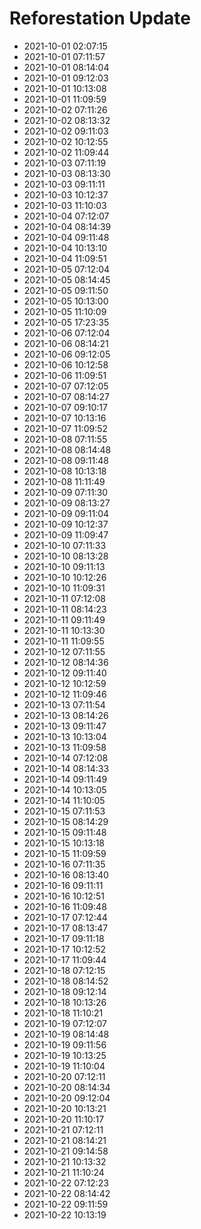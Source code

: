 # Reforestation Update

- 2021-10-01 02:07:15
- 2021-10-01 07:11:57
- 2021-10-01 08:14:04
- 2021-10-01 09:12:03
- 2021-10-01 10:13:08
- 2021-10-01 11:09:59
- 2021-10-02 07:11:26
- 2021-10-02 08:13:32
- 2021-10-02 09:11:03
- 2021-10-02 10:12:55
- 2021-10-02 11:09:44
- 2021-10-03 07:11:19
- 2021-10-03 08:13:30
- 2021-10-03 09:11:11
- 2021-10-03 10:12:37
- 2021-10-03 11:10:03
- 2021-10-04 07:12:07
- 2021-10-04 08:14:39
- 2021-10-04 09:11:48
- 2021-10-04 10:13:10
- 2021-10-04 11:09:51
- 2021-10-05 07:12:04
- 2021-10-05 08:14:45
- 2021-10-05 09:11:50
- 2021-10-05 10:13:00
- 2021-10-05 11:10:09
- 2021-10-05 17:23:35
- 2021-10-06 07:12:04
- 2021-10-06 08:14:21
- 2021-10-06 09:12:05
- 2021-10-06 10:12:58
- 2021-10-06 11:09:51
- 2021-10-07 07:12:05
- 2021-10-07 08:14:27
- 2021-10-07 09:10:17
- 2021-10-07 10:13:16
- 2021-10-07 11:09:52
- 2021-10-08 07:11:55
- 2021-10-08 08:14:48
- 2021-10-08 09:11:48
- 2021-10-08 10:13:18
- 2021-10-08 11:11:49
- 2021-10-09 07:11:30
- 2021-10-09 08:13:27
- 2021-10-09 09:11:04
- 2021-10-09 10:12:37
- 2021-10-09 11:09:47
- 2021-10-10 07:11:33
- 2021-10-10 08:13:28
- 2021-10-10 09:11:13
- 2021-10-10 10:12:26
- 2021-10-10 11:09:31
- 2021-10-11 07:12:08
- 2021-10-11 08:14:23
- 2021-10-11 09:11:49
- 2021-10-11 10:13:30
- 2021-10-11 11:09:55
- 2021-10-12 07:11:55
- 2021-10-12 08:14:36
- 2021-10-12 09:11:40
- 2021-10-12 10:12:59
- 2021-10-12 11:09:46
- 2021-10-13 07:11:54
- 2021-10-13 08:14:26
- 2021-10-13 09:11:47
- 2021-10-13 10:13:04
- 2021-10-13 11:09:58
- 2021-10-14 07:12:08
- 2021-10-14 08:14:33
- 2021-10-14 09:11:49
- 2021-10-14 10:13:05
- 2021-10-14 11:10:05
- 2021-10-15 07:11:53
- 2021-10-15 08:14:29
- 2021-10-15 09:11:48
- 2021-10-15 10:13:18
- 2021-10-15 11:09:59
- 2021-10-16 07:11:35
- 2021-10-16 08:13:40
- 2021-10-16 09:11:11
- 2021-10-16 10:12:51
- 2021-10-16 11:09:48
- 2021-10-17 07:12:44
- 2021-10-17 08:13:47
- 2021-10-17 09:11:18
- 2021-10-17 10:12:52
- 2021-10-17 11:09:44
- 2021-10-18 07:12:15
- 2021-10-18 08:14:52
- 2021-10-18 09:12:14
- 2021-10-18 10:13:26
- 2021-10-18 11:10:21
- 2021-10-19 07:12:07
- 2021-10-19 08:14:48
- 2021-10-19 09:11:56
- 2021-10-19 10:13:25
- 2021-10-19 11:10:04
- 2021-10-20 07:12:11
- 2021-10-20 08:14:34
- 2021-10-20 09:12:04
- 2021-10-20 10:13:21
- 2021-10-20 11:10:17
- 2021-10-21 07:12:11
- 2021-10-21 08:14:21
- 2021-10-21 09:14:58
- 2021-10-21 10:13:32
- 2021-10-21 11:10:24
- 2021-10-22 07:12:23
- 2021-10-22 08:14:42
- 2021-10-22 09:11:59
- 2021-10-22 10:13:19
